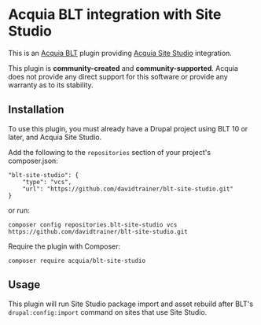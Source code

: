 Acquia BLT integration with Site Studio
====

This is an [Acquia BLT](https://github.com/acquia/blt) plugin providing [Acquia Site Studio](https://www.acquia.com/products-services/acquia-cohesion) integration.

This plugin is **community-created** and **community-supported**. Acquia does not provide any direct support for this software or provide any warranty as to its stability.

## Installation

To use this plugin, you must already have a Drupal project using BLT 10 or later, and Acquia Site Studio.

Add the following to the `repositories` section of your project's composer.json:

```
"blt-site-studio": {
    "type": "vcs",
    "url": "https://github.com/davidtrainer/blt-site-studio.git"
}
```

or run:

```
composer config repositories.blt-site-studio vcs https://github.com/davidtrainer/blt-site-studio.git
```

Require the plugin with Composer:

`composer require acquia/blt-site-studio`

## Usage

This plugin will run Site Studio package import and asset rebuild after BLT's `drupal:config:import` command on sites that use Site Studio.
